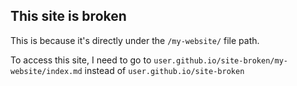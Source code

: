 ## This site is broken
This is because it's directly under the `/my-website/` file path.

To access this site, I need to go to `user.github.io/site-broken/my-website/index.md` instead of `user.github.io/site-broken`
